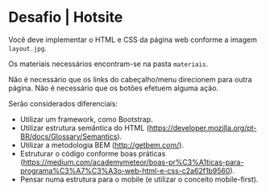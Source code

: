 # Desafio | Hotsite

Você deve implementar o HTML e CSS da página web conforme a imagem `layout.jpg`.

Os materiais necessários encontram-se na pasta `materiais`.

Não é necessário que os links do cabeçalho/menu direcionem para outra página. Não é necessário que os botões efetuem alguma ação.

Serão considerados diferenciais:

* Utilizar um framework, como Bootstrap.
* Utilizar estrutura semântica do HTML (https://developer.mozilla.org/pt-BR/docs/Glossary/Semantics).
* Utilizar a metodologia BEM (http://getbem.com/).
* Estruturar o código conforme boas práticas (https://medium.com/academymeteor/boas-pr%C3%A1ticas-para-programa%C3%A7%C3%A3o-web-html-e-css-c2a62f1b9560).
* Pensar numa estrutura para o mobile (e utilizar o conceito mobile-first).
